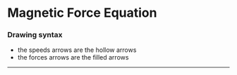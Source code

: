 # Magnetic Force Equation
### Drawing syntax
- the speeds arrows are the hollow arrows
- the forces arrows are the filled arrows

---